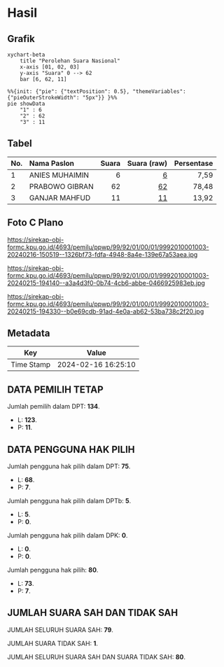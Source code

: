 # Hasil

## Grafik

```mermaid
xychart-beta
    title "Perolehan Suara Nasional"
    x-axis [01, 02, 03]
    y-axis "Suara" 0 --> 62
    bar [6, 62, 11]
```

```mermaid
%%{init: {"pie": {"textPosition": 0.5}, "themeVariables": {"pieOuterStrokeWidth": "5px"}} }%%
pie showData
    "1" : 6
    "2" : 62
    "3" : 11
```

## Tabel

| No. | Nama Paslon    | Suara | Suara (raw) | Persentase |
|:--- |:-------------- | -----:| -----------:| ----------:|
| 1   | ANIES MUHAIMIN | 6     | [6][p-1]    | 7,59       |
| 2   | PRABOWO GIBRAN | 62    | [62][p-2]   | 78,48      |
| 3   | GANJAR MAHFUD  | 11    | [11][p-3]   | 13,92      |


[p-1]: https://github.com/gigit-pemilu/pemilu-2024/blob/main/pilpres/hitung-suara/sub/99-luar-negeri/sub/92-port-moresby-papua-nugini/sub/01-port-moresby-papua-nugini/sub/0001-port-moresby-papua-nugini/sub/003-ksk-002/sub/paslon-1.txt
[p-2]: https://github.com/gigit-pemilu/pemilu-2024/blob/main/pilpres/hitung-suara/sub/99-luar-negeri/sub/92-port-moresby-papua-nugini/sub/01-port-moresby-papua-nugini/sub/0001-port-moresby-papua-nugini/sub/003-ksk-002/sub/paslon-2.txt
[p-3]: https://github.com/gigit-pemilu/pemilu-2024/blob/main/pilpres/hitung-suara/sub/99-luar-negeri/sub/92-port-moresby-papua-nugini/sub/01-port-moresby-papua-nugini/sub/0001-port-moresby-papua-nugini/sub/003-ksk-002/sub/paslon-3.txt

## Foto C Plano

https://sirekap-obj-formc.kpu.go.id/4693/pemilu/ppwp/99/92/01/00/01/9992010001003-20240216-150519--1326bf73-fdfa-4948-8a4e-139e67a53aea.jpg

https://sirekap-obj-formc.kpu.go.id/4693/pemilu/ppwp/99/92/01/00/01/9992010001003-20240215-194140--a3a4d3f0-0b74-4cb6-abbe-0466925983eb.jpg

https://sirekap-obj-formc.kpu.go.id/4693/pemilu/ppwp/99/92/01/00/01/9992010001003-20240215-194330--b0e69cdb-91ad-4e0a-ab62-53ba738c2f20.jpg


## Metadata

| Key        | Value               |
| ---------- | ------------------- |
| Time Stamp | 2024-02-16 16:25:10 |


## DATA PEMILIH TETAP

Jumlah pemilih dalam DPT: **134**.
 * L: **123**.
 * P: **11**.

## DATA PENGGUNA HAK PILIH

Jumlah pengguna hak pilih dalam DPT: **75**.
 * L: **68**.
 * P: **7**.

Jumlah pengguna hak pilih dalam DPTb: **5**.
 * L: **5**.
 * P: **0**.

Jumlah pengguna hak pilih dalam DPK: **0**.
 * L: **0**.
 * P: **0**.

Jumlah pengguna hak pilih: **80**.
 * L: **73**.
 * P: **7**.

## JUMLAH SUARA SAH DAN TIDAK SAH

JUMLAH SELURUH SUARA SAH: **79**.

JUMLAH SUARA TIDAK SAH: **1**.

JUMLAH SELURUH SUARA SAH DAN SUARA TIDAK SAH: **80**.


